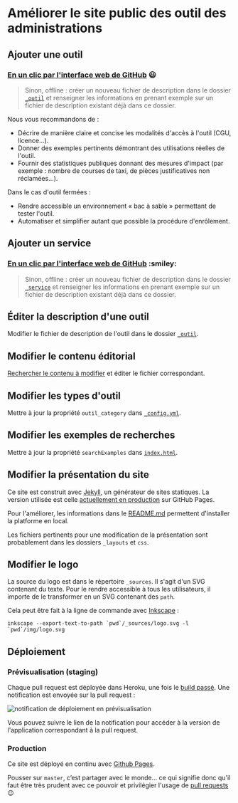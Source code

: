 # Améliorer le site public des outil des administrations


## Ajouter une outil

### [En un clic par l'interface web de GitHub](https://github.com/sgmap/outil.gouv.fr/new/master/_outil?filename=_outil/nom_outil.md&value=---%0D%0Atitle%3A+Ma+Super+outil++%23+nom+commercial+de+l%27outil%0D%0Atagline%3A+Mission+de+l%27outil++%23+une+phrase+maximum%0D%0Aowner%3A+DINSIC++%23+producteur+de+l%27outil%0D%0Acategory%3A+confidential++%23+type+de+donn%C3%A9e+expos%C3%A9e%2C+voir+outil_category+dans+le+fichier+_config.yml%0D%0Acontract%3A+OUVERT+sous+contrat++%23+peut+%C3%AAtre+%22OUVERT%22+ou+%22OUVERT+sous+contrat%22%0D%0Alogo%3A+https%3A%2F%2Fma-super-outil.fr%2Flogo.svg++%23+URL+d%27un+logo+de+l%27outil%0D%0Aopenoutil_definition%3A+https%3A%2F%2Fma-super-outil.fr%2Fspec.yaml+%23+URL+de+la+documentation+au+format+Openoutil+%3Chttps%3A%2F%2Fgithub.com%2FOAI%2FOpenoutil-Specification%3E%0D%0Acontact%3A++contact%40ma-super-outil.fr+%23moyen+de+contact%2C+soit+un+mail%2C+soit+un+lien+vers+formulaire+de+contact%0D%0Adoc_tech%3A+https%3A%2F%2Fma-super-outil.fr%2Fdoc++%23+URL+de+la+documentation+technique+de+l%27outil+au+format+HTML%0D%0Aaccess_link%3A+https%3A%2F%2Fma-super-outil.fr%2Fregister++%23+URL+d%27une+page+de+demande+d%27acc%C3%A8s+si+l%27outil+est+%C3%A0+acc%C3%A8s+restreint%0D%0Astat%3A%0D%0A++url%3A+https%3A%2F%2Fma-super-outil.fr%2Fstats++%23+adresse+%C3%A0+laquelle+un+nombre+d%27appels+%C3%A0+l%27outil+est+publi%C3%A9%2C+en+content-type+application%2Fjson%0D%0A++label%3A+Appels++%23+description+d%27un+appel+%C3%A0+l%27outil%0D%0A++lastXdays%3A+30++%23+nombre+de+jours+sur+lequel+les+appels+%C3%A0+l%27outil+sont+comptabilis%C3%A9s%0D%0Aclients%3A++%23+types+d%27entit%C3%A9s+habilit%C3%A9es+%C3%A0+utiliser+l%27outil%0D%0A++-+particuliers++%23+texte+libre+en+minuscules%0D%0A++-+entreprises++%23+ajoutez+ou+supprimez+des+types+d%27entit%C3%A9s%0D%0A++-+collectivit%C3%A9s%0D%0A++-+minist%C3%A8res%0D%0Apartners%3A++%23+liste+de+co-producteurs+de+l%27outil%0D%0A++-+fournisseur+local++%23+texte+libre%0D%0Akeywords%3A+%23+utilis%C3%A9+dans+la+recherche%0D%0A++-+adresse++%23+texte+libre%0D%0A++-+SIRET%0D%0A---%0D%0A%0D%0A%23%23+Description+de+l%27outil%0D%0A%0D%0ATexte+libre+au+format+%5BMarkdown%5D%28http%3A%2F%2Fricostacruz.com%2Fcheatsheets%2Fmarkdown.html%29.%0D%0A%0D%0ANe+pas+utiliser+le+premier+niveau+de+titre+%60h1%60+car+il+est+r%C3%A9serv%C3%A9.%0D%0A%0D%0A%23%23+Rappel%0D%0A%0D%0A-+%5B+%5D+Modifier+le+nom+du+fichier+%60nom_outil.md%60+dans+le+champ+ci-dessus.%0D%0A-+%5B+%5D+Cr%C3%A9er+une+nouvelle+branche+pour+l%27ajout+de+ce+fichier%2C+et+la+nommer+du+m%C3%AAme+nom+que+le+fichier+%60nom_outil%60.%0D%0A-+%5B+%5D+Ouvrir+une+pull+request+pour+valider+l%27int%C3%A9gration.%0D%0A-+%5B+%5D+Effacer+ce+texte+une+fois+que+vous+l%27avez+lu) :smiley:

> Sinon, offline : créer un nouveau fichier de description dans le dossier [`_outil`](https://github.com/sgmap/outil.gouv.fr/tree/master/_outil) et renseigner les informations en prenant exemple sur un fichier de description existant déjà dans ce dossier.

Nous vous recommandons de :

- Décrire de manière claire et concise les modalités d'accès à l'outil (CGU, licence…).
- Donner des exemples pertinents démontrant des utilisations réelles de l'outil.
- Fournir des statistiques publiques donnant des mesures d'impact (par exemple : nombre de courses de taxi, de pièces justificatives non réclamées…).

Dans le cas d'outil fermées :

- Rendre accessible un environnement « bac à sable » permettant de tester l'outil.
- Automatiser et simplifier autant que possible la procédure d'enrôlement.


## Ajouter un service

### [En un clic par l'interface web de GitHub](https://github.com/sgmap/outil.gouv.fr/new/master/_service?filename=_service/nom_service.md&value=---%0d%0atitle%3a+Mon+Super+Service++%23+texte+libre%0d%0alink%3a+https%3a%2f%2fmon-super-service.fr%0d%0adescription%3a+Une+phrase+devrait+suffire+%c3%a0+pr%c3%a9senter+ce+service.+%23+%c3%a9vitez+de+r%c3%a9p%c3%a9ter+le+nom+du+service%2c+il+sera+indiqu%c3%a9+imm%c3%a9diatement+%c3%a0+c%c3%b4t%c3%a9%0d%0aoutil%3a++%23+lister+toutes+les+outil+r%c3%a9f%c3%a9renc%c3%a9es+dans+outil.gouv.fr+et+utilis%c3%a9es+par+le+service%0d%0a+-+G%c3%a9ooutil++%23+utiliser+le+nom+de+l%27outil%0d%0ascreenshot%3a+mon-super-service.jpg++%23+nom+de+fichier+relatif+au+dossier+%2fimg%0d%0a---%0d%0a%0d%0a%23%23+Description+du+service%0d%0a%0d%0aTexte+libre+au+format+%5bMarkdown%5d(http%3a%2f%2fricostacruz.com%2fcheatsheets%2fmarkdown.html).%0d%0a%0d%0a%0d%0a%23%23+Rappel%0d%0a%0d%0a-+%5b+%5d+Modifier+le+nom+du+fichier+%60nom_service.md%60+dans+le+champ+ci-dessus.%0d%0a-+%5b+%5d+Cr%c3%a9er+une+nouvelle+branche+pour+l%27ajout+de+ce+fichier%2c+et+la+nommer+du+m%c3%aame+nom+que+le+fichier+%60nom_service%60.%0d%0a-+%5b+%5d+Ouvrir+une+pull+request+pour+valider+l%27int%c3%a9gration.%0d%0a-+%5b+%5d+Effacer+ce+texte+une+fois+que+vous+l%27avez+lu%0d%0a) :smiley:

> Sinon, offline : créer un nouveau fichier de description dans le dossier [`_service`](https://github.com/sgmap/outil.gouv.fr/tree/master/_service) et renseigner les informations en prenant exemple sur un fichier de description existant déjà dans ce dossier.


## Éditer la description d'une outil

Modifier le fichier de description de l'outil dans le dossier [`_outil`](https://github.com/sgmap/outil.gouv.fr/tree/master/_outil).


## Modifier le contenu éditorial

[Rechercher le contenu à modifier](https://github.com/sgmap/outil.gouv.fr/search?q=contenu+à+modifier&type=Code) et éditer le fichier correspondant.


## Modifier les types d'outil

Mettre à jour la propriété `outil_category` dans [`_config.yml`](https://github.com/sgmap/outil.gouv.fr/tree/master/_config.yml).

## Modifier les exemples de recherches

Mettre à jour la propriété `searchExamples` dans [`index.html`](https://github.com/sgmap/outil.gouv.fr/tree/master/index.html).


## Modifier la présentation du site

Ce site est construit avec [Jekyll](https://jekyllrb.com/), un générateur de sites statiques. La version utilisée est celle [actuellement en production](https://github.com/jekyll/jekyll/issues/4441) sur GitHub Pages.

Pour l'améliorer, les informations dans le [README.md](https://github.com/sgmap/outil.gouv.fr/blob/master/README.md) permettent d'installer la platforme en local.

Les fichiers pertinents pour une modification de la présentation sont probablement dans les dossiers `_layouts` et `css`.


## Modifier le logo

La source du logo est dans le répertoire `_sources`. Il s'agit d'un SVG contenant du texte. Pour le rendre accessible à tous les utilisateurs, il importe de le transformer en un SVG contenant des `path`.

Cela peut être fait à la ligne de commande avec [Inkscape](https://inkscape.org/fr/) :

```shell
inkscape --export-text-to-path `pwd`/_sources/logo.svg -l `pwd`/img/logo.svg
```

## Déploiement

### Prévisualisation (staging)

Chaque pull request est déployée dans Heroku, une fois le [build passé](https://circleci.com/gh/sgmap/outil.gouv.fr). Une notification est envoyée sur la pull request :

![notification de déploiement en prévisualisation](http://i.imgur.com/7ZuC2Zw.png)

Vous pouvez suivre le lien de la notification pour accéder à la version de l'application correspondant à la pull request.

### Production

Ce site est déployé en continu avec [Github Pages](https://pages.github.com).

Pousser sur `master`, c’est partager avec le monde… ce qui signifie donc qu'il faut être très prudent avec ce pouvoir et privilégier l'usage de [pull requests](https://guides.github.com/introduction/flow/) :wink:
